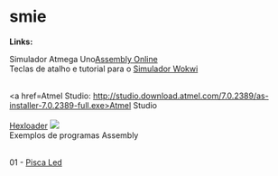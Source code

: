 # smie

<b>Links:</b><BR>

Simulador Atmega Uno<a href=https://wokwi.com/projects/341066839950885460>Assembly Online</a>
<BR>
Teclas de atalho e tutorial para o <a href=https://docs.wokwi.com/pt-BR/guides/diagram-editor> Simulador Wokwi</a><P>
<br><a href=Atmel Studio:  http://studio.download.atmel.com/7.0.2389/as-installer-7.0.2389-full.exe>Atmel Studio </a><BR>
<br><a href=https://github.com/mchavesferreira/smie/blob/main/hexloader.zip>Hexloader</a>
<img src=https://raw.githubusercontent.com/mchavesferreira/smie/main/imagens/movimentacao_bits_bytes.png>
<BR>Exemplos de programas Assembly

<P>  
<br>01 - <a href=https://wokwi.com/projects/341066839950885460> Pisca Led</a>
